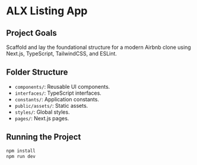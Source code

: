 # ALX Listing App

## Project Goals
Scaffold and lay the foundational structure for a modern Airbnb clone using Next.js, TypeScript, TailwindCSS, and ESLint.

## Folder Structure
- `components/`: Reusable UI components.
- `interfaces/`: TypeScript interfaces.
- `constants/`: Application constants.
- `public/assets/`: Static assets.
- `styles/`: Global styles.
- `pages/`: Next.js pages.

## Running the Project
```bash
npm install
npm run dev